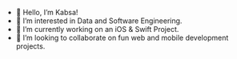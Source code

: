 - 👋 Hello, I’m Kabsa!
- 👀 I’m interested in Data and Software Engineering.    
- 🌱 I’m currently working on an iOS & Swift Project.       
- 💞️ I’m looking to collaborate on fun web and mobile development projects.     
 
    
  
<!---
KabsaA/KabsaA is a ✨ special ✨ repository because its `README.md` (this file) appears on your GitHub profile.
You can click the Preview link to take a look at your changes.     
--->  
 
